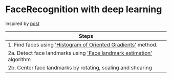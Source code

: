 # FaceRecognition with deep learning

Inspired by [post](https://medium.com/@ageitgey/machine-learning-is-fun-part-4-modern-face-recognition-with-deep-learning-c3cffc121d78)

 | Steps        | 
 | ------------- |
 | 1.  Find faces using ['Histogram of Oriented Gradients'](https://en.wikipedia.org/wiki/Histogram_of_oriented_gradients)  method.      | 
 | 2a. Detect face landmarks using ['Face landmark estimation'](http://www.csc.kth.se/~vahidk/papers/KazemiCVPR14.pdf)  algorithm     | 
 | 2b. Center face landmarks by rotating, scaling and shearing     | 
